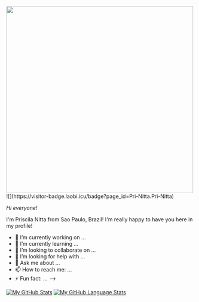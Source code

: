 <img src= "https://user-images.githubusercontent.com/73479796/111244480-c5f16700-85e1-11eb-88ce-79db76f4f19a.png" width="500">
![](https://visitor-badge.laobi.icu/badge?page_id=Pri-Nitta.Pri-Nitta)

*Hi everyone!*

I'm Priscila Nitta from Sao Paulo, Brazil! I'm really happy to have you here in my profile!

- 🔭 I’m currently working on ...
- 🌱 I’m currently learning ...
- 👯 I’m looking to collaborate on ...
- 🤔 I’m looking for help with ...
- 💬 Ask me about ...
- 📫 How to reach me: ...
- ⚡ Fun fact: ...
-->

[![My GitHub Stats](https://github-readme-stats.vercel.app/api/?username=pri-nitta&count_private=true&theme=tokyonight&showicons=true)]()
[![My GitHub Language Stats](https://github-readme-stats.vercel.app/api/top-langs/?username=pri-nitta&langs_count=5&theme=tokyonight)]()

